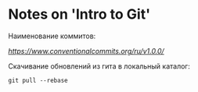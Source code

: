 # Notes on 'Intro to Git'

Наименование коммитов: 

*https://www.conventionalcommits.org/ru/v1.0.0/*

Скачивание обновлений из гита в локальный каталог:

```
git pull --rebase
```

